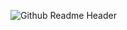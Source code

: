 ![Github Readme Header](https://user-images.githubusercontent.com/83256563/168375831-3be23e59-0338-4cf4-bee4-2ab8a8555507.png)
